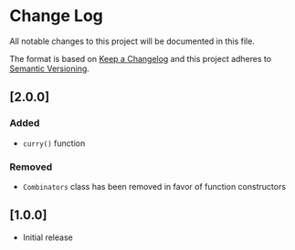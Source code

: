 # Change Log
All notable changes to this project will be documented in this file.

The format is based on [Keep a Changelog](http://keepachangelog.com/)
and this project adheres to [Semantic Versioning](http://semver.org/).

## [2.0.0]

### Added

- `curry()` function

### Removed

- `Combinators` class has been removed in favor of function constructors

## [1.0.0]

- Initial release
